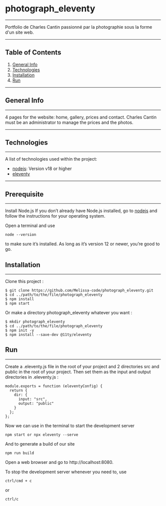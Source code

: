 # photograph_eleventy
***

Portfolio de Charles Cantin passionné par la photographie sous la forme d'un site web.

***

## Table of Contents
1. [General Info](#general-info)
2. [Technologies](#technologies)
3. [Installation](#installation)
4. [Run](#run)

***

## General Info
***
4 pages for the website: home, gallery, prices and contact. 
Charles Cantin must be an administrator to manage the prices and the photos. 

***

## Technologies
***
A list of technologies used within the project:
* [nodejs](https://nodejs.org/en): Version v18 or higher 
* [eleventy](https://www.11ty.dev/docs/)

***

## Prerequisite
***
Install Node.js
If you don’t already have Node.js installed, go to [nodejs](https://nodejs.org/en) and follow the instructions for your operating system.

Open a terminal and use
```
node --version
```
to make sure it’s installed. As long as it’s version 12 or newer, you’re good to go.

## Installation
***
Clone this project :
```
$ git clone https://github.com/Melissa-code/photograph_eleventy.git
$ cd ../path/to/the/file/photograph_eleventy
$ npm install
$ npm start
```

Or make a directory photograph_eleventy whatever you want : 
```
$ mkdir photograph_eleventy
$ cd ../path/to/the/file/photograph_eleventy
$ npm init -y
$ npm install --save-dev @11ty/eleventy
```

## Run 
***
Create a .eleventy.js file in the root of your project and 2 directories src and public in the root of your project.
Then set them as the input and output directories in .eleventy.js :
```
module.exports = function (eleventyConfig) {
  return {
    dir: {
      input: "src",
      output: "public"
    }
  };
};
```
Now we can use in the terminal to start the development server 
```
npm start or npx eleventy --serve 
```

And to generate a build of our site

```
npm run build
```


Open a web browser and go to http://localhost:8080.


To stop the development server whenever you need to, use 
```
ctrl/cmd + c
```
or 
```
ctrl/c
```